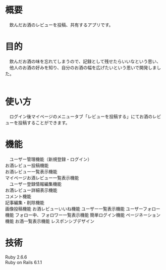# 概要
　飲んだお酒のレビューを投稿、共有するアプリです。


# 目的
　飲んだお酒の味を忘れてしまうので、記録として残せたらいいなという思い、  
　他人のお酒の好みを知り、自分のお酒の幅を広げたいという思いで開発しました。  
　
 
# 使い方
　ログイン後マイページのメニュータブ「レビューを投稿する」にてお酒のレビューを投稿することができます。
 
 
# 機能
　ユーザー管理機能（新規登録・ログイン）  
  お酒レビュー投稿機能  
  お酒レビュー一覧表示機能  
  マイページお酒レビュー一覧表示機能  
　ユーザー登録情報編集機能  
  お酒レビュー詳細表示機能  
  コメント機能  
  記事編集・削除機能  
  画像投稿機能
  お酒レビューいいね機能
  ユーザー一覧表示機能
  ユーザーフォロー機能
  フォロー中、フォロワー一覧表示機能
  簡単ログイン機能
  ページネーション機能
  お酒一覧表示機能
  レスポンシブデザイン
　
# 技術
  Ruby 2.6.6  
  Ruby on Rails 6.1.1  
 

